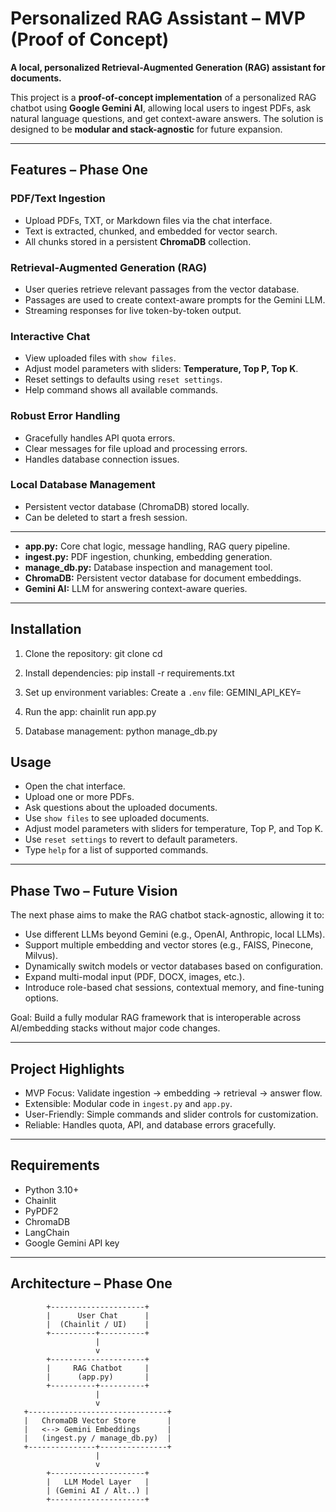 # Personalized RAG Assistant – MVP (Proof of Concept)
**A local, personalized Retrieval-Augmented Generation (RAG) assistant for documents.**

This project is a **proof-of-concept implementation** of a personalized RAG chatbot using **Google Gemini AI**, allowing local users to ingest PDFs, ask natural language questions, and get context-aware answers. The solution is designed to be **modular and stack-agnostic** for future expansion.

---

## Features – Phase One

### PDF/Text Ingestion
- Upload PDFs, TXT, or Markdown files via the chat interface.
- Text is extracted, chunked, and embedded for vector search.
- All chunks stored in a persistent **ChromaDB** collection.

### Retrieval-Augmented Generation (RAG)
- User queries retrieve relevant passages from the vector database.
- Passages are used to create context-aware prompts for the Gemini LLM.
- Streaming responses for live token-by-token output.

### Interactive Chat
- View uploaded files with `show files`.
- Adjust model parameters with sliders: **Temperature, Top P, Top K**.
- Reset settings to defaults using `reset settings`.
- Help command shows all available commands.

### Robust Error Handling
- Gracefully handles API quota errors.
- Clear messages for file upload and processing errors.
- Handles database connection issues.

### Local Database Management
- Persistent vector database (ChromaDB) stored locally.
- Can be deleted to start a fresh session.

---

* **app.py:** Core chat logic, message handling, RAG query pipeline.
* **ingest.py:** PDF ingestion, chunking, embedding generation.
* **manage_db.py:** Database inspection and management tool.
* **ChromaDB:** Persistent vector database for document embeddings.
* **Gemini AI:** LLM for answering context-aware queries.

---

## Installation

1.  Clone the repository:
    git clone <repo-url>
    cd <repo-folder>

2.  Install dependencies:
    pip install -r requirements.txt

3.  Set up environment variables:
    Create a `.env` file:
    GEMINI_API_KEY=<your-google-gemini-api-key>

4.  Run the app:
    chainlit run app.py

5.  Database management:
    python manage_db.py

## Usage

* Open the chat interface.
* Upload one or more PDFs.
* Ask questions about the uploaded documents.
* Use `show files` to see uploaded documents.
* Adjust model parameters with sliders for temperature, Top P, and Top K.
* Use `reset settings` to revert to default parameters.
* Type `help` for a list of supported commands.

---

## Phase Two – Future Vision

The next phase aims to make the RAG chatbot stack-agnostic, allowing it to:

* Use different LLMs beyond Gemini (e.g., OpenAI, Anthropic, local LLMs).
* Support multiple embedding and vector stores (e.g., FAISS, Pinecone, Milvus).
* Dynamically switch models or vector databases based on configuration.
* Expand multi-modal input (PDF, DOCX, images, etc.).
* Introduce role-based chat sessions, contextual memory, and fine-tuning options.

Goal: Build a fully modular RAG framework that is interoperable across AI/embedding stacks without major code changes.

---

## Project Highlights

* MVP Focus: Validate ingestion → embedding → retrieval → answer flow.
* Extensible: Modular code in `ingest.py` and `app.py`.
* User-Friendly: Simple commands and slider controls for customization.
* Reliable: Handles quota, API, and database errors gracefully.

---

## Requirements

* Python 3.10+
* Chainlit
* PyPDF2
* ChromaDB
* LangChain
* Google Gemini API key

---

## Architecture – Phase One
```text
        +---------------------+
        |      User Chat      |
        |  (Chainlit / UI)    |
        +----------+----------+
                   |
                   v
        +---------------------+
        |     RAG Chatbot     |
        |      (app.py)       |
        +----------+----------+
                   |
                   v
   +-------------------------------+
   |   ChromaDB Vector Store       |
   |   <--> Gemini Embeddings      |
   |   (ingest.py / manage_db.py)  |
   +---------------+---------------+
                   |
                   v
        +---------------------+
        |   LLM Model Layer   |
        | (Gemini AI / Alt..) |
        +---------------------+
